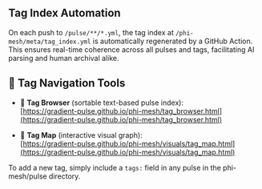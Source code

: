 ## Tag Index Automation

On each push to `/pulse/**/*.yml`, the tag index at `/phi-mesh/meta/tag_index.yml` is automatically regenerated by a GitHub Action. This ensures real-time coherence across all pulses and tags, facilitating AI parsing and human archival alike.

## 🧭 Tag Navigation Tools

- 🔖 **Tag Browser** (sortable text-based pulse index):  
  [https://gradient-pulse.github.io/phi-mesh/tag_browser.html](https://gradient-pulse.github.io/phi-mesh/tag_browser.html)

- 🧬 **Tag Map** (interactive visual graph):  
  [https://gradient-pulse.github.io/phi-mesh/visuals/tag_map.html](https://gradient-pulse.github.io/phi-mesh/visuals/tag_map.html)
  
To add a new tag, simply include a `tags:` field in any pulse in the phi-mesh/pulse directory. 
